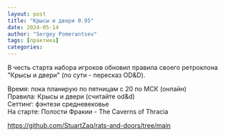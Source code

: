 ```yaml
---
layout: post
title: "Крысы и двери 0.95"
date: 2024-05-14
author: "Sergey Pomerantsev"
tags: [практика]
categories:
---
```


В честь старта набора игроков обновил правила своего ретроклона "Крысы и двери" (по сути - пересказ OD&D).

Время: пока планирую по пятницам с 20 по МСК (онлайн)  
Правила: Крысы и двери (считайте od&d)  
Сеттинг: фэнтези средневековье  
На старте: Полости Фракии - The Caverns of Thracia

<https://github.com/StuartZaq/rats-and-doors/tree/main>
